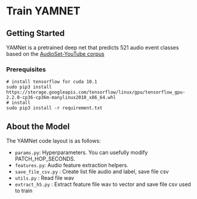 # Train YAMNET

<!-- GETTING STARTED -->
## Getting Started
YAMNet is a pretrained deep net that predicts 521 audio event classes based on the [AudioSet-YouTube corpus](http://g.co/audioset)

### Prerequisites
```shell
# install tensorflow for cuda 10.1
sudo pip3 install https://storage.googleapis.com/tensorflow/linux/gpu/tensorflow_gpu-2.2.0-cp36-cp36m-manylinux2010_x86_64.whl 
# install 
sudo pip3 install -r requirement.txt
```
## About the Model
The YAMNet code layout is as follows:
* `params.py`: Hyperparameters.  You can usefully modify PATCH_HOP_SECONDS.
* `features.py`: Audio feature extraction helpers.
* `save_file_csv.py` : Create list file audio and label, save file csv
* `utils.py` : Read file wav
* `extract_h5.py` : Extract feature file wav to vector and save file csv used to train
